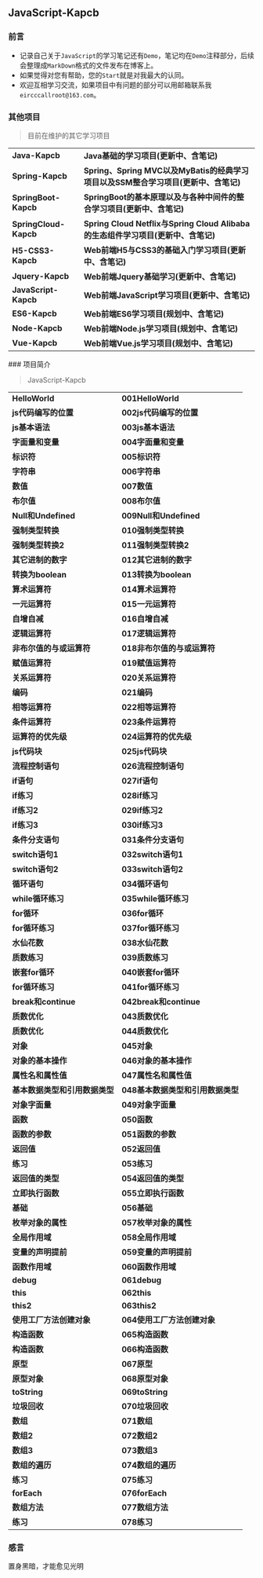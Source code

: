 ## JavaScript-Kapcb

### 前言

- 记录自己关于`JavaScript`的学习笔记还有`Demo`，笔记均在`Demo`注释部分，后续会整理成`MarkDown`格式的文件发布在博客上。
- 如果觉得对您有帮助，您的`Start`就是对我最大的认同。
- 欢迎互相学习交流，如果项目中有问题的部分可以用邮箱联系我`eircccallroot@163.com`。

### 其他项目

> 目前在维护的其它学习项目

<table>
    <tr>
        <td><a style="text-decoration: none;" href="https://github.com/Eircc/Java-Kapcb" target="_blank"><strong>Java-Kapcb</strong></a></td>
        <td><a style="text-decoration: none;" href="https://github.com/Eircc/Java-Kapcb" target="_blank"><b>Java基础的学习项目(更新中、含笔记)</b></a></td>
    </tr>
    <tr>
    	<td><a style="text-decoration: none;" href="https://github.com/Eircc/Spring-Kapcb" target="_blank"><strong>Spring-Kapcb</strong></a></td>
        <td><a style="text-decoration: none;" href="https://github.com/Eircc/Spring-Kapcb" target="_blank"><b>Spring、Spring MVC以及MyBatis的经典学习项目以及SSM整合学习项目(更新中、含笔记)</b></a></td>
    </tr>
    <tr>
    	<td><a style="text-decoration: none;" href="https://github.com/Eircc/SpringBoot-Kapcb" target="_blank"><strong>SpringBoot-Kapcb</strong></a></td>
        <td><a style="text-decoration: none;" href="https://github.com/Eircc/SpringBoot-Kapcb" target="_blank"><b>SpringBoot的基本原理以及与各种中间件的整合学习项目(更新中、含笔记)</b></a></td>
    </tr>
    <tr>
    	<td><a style="text-decoration: none;" href="https://github.com/Eircc/SpringCloud-Kapcb" target="_blank"><strong>SpringCloud-Kapcb</strong></a></td>
        <td><a style="text-decoration: none;" href="https://github.com/Eircc/SpringCloud-Kapcb" target="_blank"><b>Spring Cloud Netflix与Spring Cloud Alibaba的生态组件学习项目(更新中、含笔记)</b></a></td>
    </tr>
    <tr>
        <td><a style="text-decoration: none;" href="https://github.com/Eircc/H5-CSS3-Kapcb" target="_blank"><strong>H5-CSS3-Kapcb</strong></a></td>
        <td><a style="text-decoration: none;" href="https://github.com/Eircc/H5-CSS3-Kapcb" target="_blank"><b>Web前端H5与CSS3的基础入门学习项目(更新中、含笔记)</b></a></td>
    </tr>
    <tr>
    	<td><a style="text-decoration: none;" href="#" target="_blank"><strong>Jquery-Kapcb</strong></a></td>
        <td><a style="text-decoration: none;" href="#" target="_blank"><strong>Web前端Jquery基础学习(更新中、含笔记)</strong></a></td>
    </tr>
    <tr>
    	<td><a style="text-decoration: none;" href="https://github.com/Eircc/JavaScript-Kapcb" target="_blank"><strong>JavaScript-Kapcb</strong></a></td>
        <td><a style="text-decoration: none;" href="https://github.com/Eircc/JavaScript-Kapcb" target="_blank"><b>Web前端JavaScript学习项目(更新中、含笔记)</b></a></td>
    </tr>
     <tr>
    	<td><a style="text-decoration: none;" href="#" target="_blank"><strong>ES6-Kapcb</strong></a></td>
        <td><a style="text-decoration: none;" href="#" target="_nlank"><strong>Web前端ES6学习项目(规划中、含笔记)</strong></a></td>
    </tr>
    <tr>
    	<td><a style="text-decoration: none;" href="#" target="_blank"><strong>Node-Kapcb</strong></a></td>
        <td><a style="text-decoration: none;" href="#" target="_nlank"><strong>Web前端Node.js学习项目(规划中、含笔记)</strong></a></td>
    </tr>
    <tr>
    	<td><a style="text-decoration: none;" href="#" target="_blank"><strong>Vue-Kapcb</strong></a></td>
        <td><a style="text-decoration: none;" href="#" target="_blank"><strong>Web前端Vue.js学习项目(规划中、含笔记)</strong></a></td>
    </tr>
</table>
### 项目简介

> JavaScript-Kapcb

<table>
    <tr>
    	<td><strong>HelloWorld</strong></td>
        <td> <a style="text-decoration: none;" href="#" target="_blank"><strong>001HelloWorld</strong></a></td>
    </tr>
    <tr>
    	<td><strong>js代码编写的位置</strong></td>
        <td> <a style="text-decoration: none;" href="#" target="_blank"><strong>002js代码编写的位置</strong></a></td>
    </tr>
    <tr>
    	<td><strong>js基本语法</strong></td>
        <td> <a style="text-decoration: none;" href="#" target="_blank"><strong>003js基本语法</strong></a></td>
    </tr>
    <tr>
    	<td><strong>字面量和变量</strong></td>
        <td> <a style="text-decoration: none;" href="#" target="_blank"><strong>004字面量和变量</strong></a></td>
    </tr>
    <tr>
    	<td><strong>标识符</strong></td>
        <td> <a style="text-decoration: none;" href="#" target="_blank"><strong>005标识符</strong></a></td>
    </tr>
    <tr>
    	<td><strong>字符串</strong></td>
        <td> <a style="text-decoration: none;" href="#" target="_blank"><strong>006字符串</strong></a></td>
    </tr>
    <tr>
    	<td><strong>数值</strong></td>
        <td> <a style="text-decoration: none;" href="#" target="_blank"><strong>007数值</strong></a></td>
    </tr>
    <tr>
    	<td><strong>布尔值</strong></td>
        <td> <a style="text-decoration: none;" href="#" target="_blank"><strong>008布尔值</strong></a></td>
    </tr>
    <tr>
    	<td><strong>Null和Undefined</strong></td>
        <td> <a style="text-decoration: none;" href="#" target="_blank"><strong>009Null和Undefined</strong></a></td>
    </tr>
    <tr>
    	<td><strong>强制类型转换</strong></td>
        <td> <a style="text-decoration: none;" href="#" target="_blank"><strong>010强制类型转换</strong></a></td>
    </tr>
    <tr>
    	<td><strong>强制类型转换2</strong></td>
        <td> <a style="text-decoration: none;" href="#" target="_blank"><strong>011强制类型转换2</strong></a></td>
    </tr>
    <tr>
    	<td><strong>其它进制的数字</strong></td>
        <td> <a style="text-decoration: none;" href="#" target="_blank"><strong>012其它进制的数字</strong></a></td>
    </tr>
    <tr>
    	<td><strong>转换为boolean</strong></td>
        <td> <a style="text-decoration: none;" href="#" target="_blank"><strong>013转换为boolean</strong></a></td>
    </tr>
    <tr>
    	<td><strong>算术运算符</strong></td>
        <td> <a style="text-decoration: none;" href="#" target="_blank"><strong>014算术运算符</strong></a></td>
    </tr>
    <tr>
    	<td><strong>一元运算符</strong></td>
        <td> <a style="text-decoration: none;" href="#" target="_blank"><strong>015一元运算符</strong></a></td>
    </tr>
    <tr>
    	<td><strong>自增自减</strong></td>
        <td> <a style="text-decoration: none;" href="#" target="_blank"><strong>016自增自减</strong></a></td>
    </tr>
    <tr>
    	<td><strong>逻辑运算符</strong></td>
        <td> <a style="text-decoration: none;" href="#" target="_blank"><strong>017逻辑运算符</strong></a></td>
    </tr>
    <tr>
    	<td><strong>非布尔值的与或运算符</strong></td>
        <td> <a style="text-decoration: none;" href="#" target="_blank"><strong>018非布尔值的与或运算符</strong></a></td>
    </tr>
    <tr>
    	<td><strong>赋值运算符</strong></td>
        <td> <a style="text-decoration: none;" href="#" target="_blank"><strong>019赋值运算符</strong></a></td>
    </tr>
    <tr>
    	<td><strong>关系运算符</strong></td>
        <td> <a style="text-decoration: none;" href="#" target="_blank"><strong>020关系运算符</strong></a></td>
    </tr>
    <tr>
    	<td><strong>编码</strong></td>
        <td> <a style="text-decoration: none;" href="#" target="_blank"><strong>021编码</strong></a></td>
    </tr>
    <tr>
    	<td><strong>相等运算符</strong></td>
        <td> <a style="text-decoration: none;" href="#" target="_blank"><strong>022相等运算符</strong></a></td>
    </tr>
    <tr>
    	<td><strong>条件运算符</strong></td>
        <td> <a style="text-decoration: none;" href="#" target="_blank"><strong>023条件运算符</strong></a></td>
    </tr>
    <tr>
    	<td><strong>运算符的优先级</strong></td>
        <td> <a style="text-decoration: none;" href="#" target="_blank"><strong>024运算符的优先级</strong></a></td>
    </tr>
    <tr>
    	<td><strong>js代码块</strong></td>
        <td> <a style="text-decoration: none;" href="#" target="_blank"><strong>025js代码块</strong></a></td>
    </tr>
    <tr>
    	<td><strong>流程控制语句</strong></td>
        <td> <a style="text-decoration: none;" href="#" target="_blank"><strong>026流程控制语句</strong></a></td>
    </tr>
    <tr>
    	<td><strong>if语句</strong></td>
        <td> <a style="text-decoration: none;" href="#" target="_blank"><strong>027if语句</strong></a></td>
    </tr>
    <tr>
    	<td><strong>if练习</strong></td>
        <td> <a style="text-decoration: none;" href="#" target="_blank"><strong>028if练习</strong></a></td>
    </tr>
    <tr>
    	<td><strong>if练习2</strong></td>
        <td> <a style="text-decoration: none;" href="#" target="_blank"><strong>029if练习2</strong></a></td>
    </tr>
    <tr>
    	<td><strong>if练习3</strong></td>
        <td> <a style="text-decoration: none;" href="#" target="_blank"><strong>030if练习3</strong></a></td>
    </tr>
    <tr>
    	<td><strong>条件分支语句</strong></td>
        <td> <a style="text-decoration: none;" href="#" target="_blank"><strong>031条件分支语句</strong></a></td>
    </tr>
    <tr>
    	<td><strong>switch语句1</strong></td>
        <td> <a style="text-decoration: none;" href="#" target="_blank"><strong>032switch语句1</strong></a></td>
    </tr>
    <tr>
    	<td><strong>switch语句2</strong></td>
        <td> <a style="text-decoration: none;" href="#" target="_blank"><strong>033switch语句2</strong></a></td>
    </tr>
    <tr>
    	<td><strong>循环语句</strong></td>
        <td> <a style="text-decoration: none;" href="#" target="_blank"><strong>034循环语句</strong></a></td>
    </tr>
    <tr>
    	<td><strong>while循环练习</strong></td>
        <td> <a style="text-decoration: none;" href="#" target="_blank"><strong>035while循环练习</strong></a></td>
    </tr>
    <tr>
    	<td><strong>for循环</strong></td>
        <td> <a style="text-decoration: none;" href="#" target="_blank"><strong>036for循环</strong></a></td>
    </tr>
    <tr>
    	<td><strong>for循环练习</strong></td>
        <td> <a style="text-decoration: none;" href="#" target="_blank"><strong>037for循环练习</strong></a></td>
    </tr>
    <tr>
    	<td><strong>水仙花数</strong></td>
        <td> <a style="text-decoration: none;" href="#" target="_blank"><strong>038水仙花数</strong></a></td>
    </tr>
    <tr>
    	<td><strong>质数练习</strong></td>
        <td> <a style="text-decoration: none;" href="#" target="_blank"><strong>039质数练习</strong></a></td>
    </tr>
    <tr>
    	<td><strong>嵌套for循环</strong></td>
        <td> <a style="text-decoration: none;" href="#" target="_blank"><strong>040嵌套for循环</strong></a></td>
    </tr>
    <tr>
    	<td><strong>for循环练习</strong></td>
        <td> <a style="text-decoration: none;" href="#" target="_blank"><strong>041for循环练习</strong></a></td>
    </tr>
    <tr>
    	<td><strong>break和continue</strong></td>
        <td> <a style="text-decoration: none;" href="#" target="_blank"><strong>042break和continue</strong></a></td>
    </tr>
    <tr>
    	<td><strong>质数优化</strong></td>
        <td> <a style="text-decoration: none;" href="#" target="_blank"><strong>043质数优化</strong></a></td>
    </tr>
    <tr>
    	<td><strong>质数优化</strong></td>
        <td> <a style="text-decoration: none;" href="#" target="_blank"><strong>044质数优化</strong></a></td>
    </tr>
    <tr>
    	<td><strong>对象</strong></td>
        <td> <a style="text-decoration: none;" href="#" target="_blank"><strong>045对象</strong></a></td>
    </tr>
    <tr>
    	<td><strong>对象的基本操作</strong></td>
        <td> <a style="text-decoration: none;" href="#" target="_blank"><strong>046对象的基本操作</strong></a></td>
    </tr>
    <tr>
    	<td><strong>属性名和属性值</strong></td>
        <td> <a style="text-decoration: none;" href="#" target="_blank"><strong>047属性名和属性值</strong></a></td>
    </tr>
    <tr>
    	<td><strong>基本数据类型和引用数据类型</strong></td>
        <td> <a style="text-decoration: none;" href="#" target="_blank"><strong>048基本数据类型和引用数据类型</strong></a></td>
    </tr>
    <tr>
    	<td><strong>对象字面量</strong></td>
        <td> <a style="text-decoration: none;" href="#" target="_blank"><strong>049对象字面量</strong></a></td>
    </tr>
    <tr>
    	<td><strong>函数</strong></td>
        <td> <a style="text-decoration: none;" href="#" target="_blank"><strong>050函数</strong></a></td>
    </tr>
    <tr>
    	<td><strong>函数的参数</strong></td>
        <td> <a style="text-decoration: none;" href="#" target="_blank"><strong>051函数的参数</strong></a></td>
    </tr>
    <tr>
    	<td><strong>返回值</strong></td>
        <td> <a style="text-decoration: none;" href="#" target="_blank"><strong>052返回值</strong></a></td>
    </tr>
    <tr>
    	<td><strong>练习</strong></td>
        <td> <a style="text-decoration: none;" href="#" target="_blank"><strong>053练习</strong></a></td>
    </tr>
    <tr>
    	<td><strong>返回值的类型</strong></td>
        <td> <a style="text-decoration: none;" href="#" target="_blank"><strong>054返回值的类型</strong></a></td>
    </tr>
    <tr>
    	<td><strong>立即执行函数</strong></td>
        <td> <a style="text-decoration: none;" href="#" target="_blank"><strong>055立即执行函数</strong></a></td>
    </tr>
    <tr>
    	<td><strong>基础</strong></td>
        <td> <a style="text-decoration: none;" href="#" target="_blank"><strong>056基础</strong></a></td>
    </tr>
    <tr>
    	<td><strong>枚举对象的属性</strong></td>
        <td> <a style="text-decoration: none;" href="#" target="_blank"><strong>057枚举对象的属性</strong></a></td>
    </tr>
    <tr>
    	<td><strong>全局作用域</strong></td>
        <td> <a style="text-decoration: none;" href="#" target="_blank"><strong>058全局作用域</strong></a></td>
    </tr>
    <tr>
    	<td><strong>变量的声明提前</strong></td>
        <td> <a style="text-decoration: none;" href="#" target="_blank"><strong>059变量的声明提前</strong></a></td>
    </tr>
    <tr>
    	<td><strong>函数作用域</strong></td>
        <td> <a style="text-decoration: none;" href="#" target="_blank"><strong>060函数作用域</strong></a></td>
    </tr>
    <tr>
    	<td><strong>debug</strong></td>
        <td> <a style="text-decoration: none;" href="#" target="_blank"><strong>061debug</strong></a></td>
    </tr>
    <tr>
    	<td><strong>this</strong></td>
        <td> <a style="text-decoration: none;" href="#" target="_blank"><strong>062this</strong></a></td>
    </tr>
    <tr>
    	<td><strong>this2</strong></td>
        <td> <a style="text-decoration: none;" href="#" target="_blank"><strong>063this2</strong></a></td>
    </tr>
    <tr>
    	<td><strong>使用工厂方法创建对象</strong></td>
        <td> <a style="text-decoration: none;" href="#" target="_blank"><strong>064使用工厂方法创建对象</strong></a></td>
    </tr>
    <tr>
    	<td><strong>构造函数</strong></td>
        <td> <a style="text-decoration: none;" href="#" target="_blank"><strong>065构造函数</strong></a></td>
    </tr>
    <tr>
    	<td><strong>构造函数</strong></td>
        <td> <a style="text-decoration: none;" href="#" target="_blank"><strong>066构造函数</strong></a></td>
    </tr>
    <tr>
    	<td><strong>原型</strong></td>
        <td> <a style="text-decoration: none;" href="#" target="_blank"><strong>067原型</strong></a></td>
    </tr>
    <tr>
    	<td><strong>原型对象</strong></td>
        <td> <a style="text-decoration: none;" href="#" target="_blank"><strong>068原型对象</strong></a></td>
    </tr>
    <tr>
    	<td><strong>toString</strong></td>
        <td> <a style="text-decoration: none;" href="#" target="_blank"><strong>069toString</strong></a></td>
    </tr>
    <tr>
    	<td><strong>垃圾回收</strong></td>
        <td> <a style="text-decoration: none;" href="#" target="_blank"><strong>070垃圾回收</strong></a></td>
    </tr>
    <tr>
    	<td><strong>数组</strong></td>
        <td> <a style="text-decoration: none;" href="#" target="_blank"><strong>071数组</strong></a></td>
    </tr>
    <tr>
    	<td><strong>数组2</strong></td>
        <td> <a style="text-decoration: none;" href="#" target="_blank"><strong>072数组2</strong></a></td>
    </tr>
    <tr>
    	<td><strong>数组3</strong></td>
        <td> <a style="text-decoration: none;" href="#" target="_blank"><strong>073数组3</strong></a></td>
    </tr>
    <tr>
    	<td><strong>数组的遍历</strong></td>
        <td> <a style="text-decoration: none;" href="#" target="_blank"><strong>074数组的遍历</strong></a></td>
    </tr>
    <tr>
    	<td><strong>练习</strong></td>
        <td> <a style="text-decoration: none;" href="#" target="_blank"><strong>075练习</strong></a></td>
    </tr>
    <tr>
    	<td><strong>forEach</strong></td>
        <td> <a style="text-decoration: none;" href="#" target="_blank"><strong>076forEach</strong></a></td>
    </tr>
    <tr>
    	<td><strong>数组方法</strong></td>
        <td> <a style="text-decoration: none;" href="#" target="_blank"><strong>077数组方法</strong></a></td>
    </tr>
    <tr>
    	<td><strong>练习</strong></td>
        <td> <a style="text-decoration: none;" href="#" target="_blank"><strong>078练习</strong></a></td>
    </tr>
</table>


### 感言
置身黑暗，才能愈见光明
